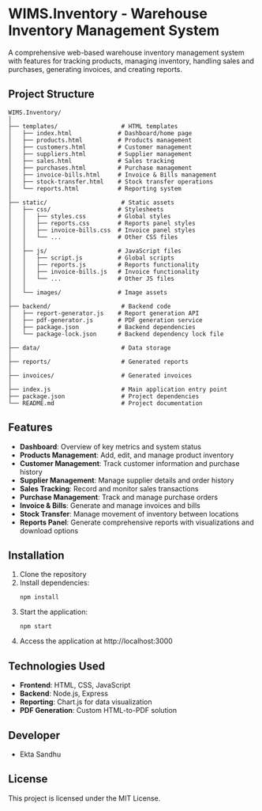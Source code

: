 # WIMS.Inventory - Warehouse Inventory Management System

A comprehensive web-based warehouse inventory management system with features for tracking products, managing inventory, handling sales and purchases, generating invoices, and creating reports.

## Project Structure

```
WIMS.Inventory/
│
├── templates/                  # HTML templates
│   ├── index.html             # Dashboard/home page
│   ├── products.html          # Products management
│   ├── customers.html         # Customer management
│   ├── suppliers.html         # Supplier management
│   ├── sales.html             # Sales tracking
│   ├── purchases.html         # Purchase management
│   ├── invoice-bills.html     # Invoice & Bills management
│   ├── stock-transfer.html    # Stock transfer operations
│   └── reports.html           # Reporting system
│
├── static/                     # Static assets
│   ├── css/                   # Stylesheets
│   │   ├── styles.css         # Global styles
│   │   ├── reports.css        # Reports panel styles
│   │   ├── invoice-bills.css  # Invoice panel styles
│   │   └── ...                # Other CSS files
│   │
│   ├── js/                    # JavaScript files
│   │   ├── script.js          # Global scripts
│   │   ├── reports.js         # Reports functionality
│   │   ├── invoice-bills.js   # Invoice functionality
│   │   └── ...                # Other JS files
│   │
│   └── images/                # Image assets
│
├── backend/                    # Backend code
│   ├── report-generator.js    # Report generation API
│   ├── pdf-generator.js       # PDF generation service
│   ├── package.json           # Backend dependencies
│   └── package-lock.json      # Backend dependency lock file
│
├── data/                       # Data storage
│
├── reports/                    # Generated reports
│
├── invoices/                   # Generated invoices
│
├── index.js                    # Main application entry point
├── package.json                # Project dependencies
└── README.md                   # Project documentation
```

## Features

- **Dashboard**: Overview of key metrics and system status
- **Products Management**: Add, edit, and manage product inventory
- **Customer Management**: Track customer information and purchase history
- **Supplier Management**: Manage supplier details and order history
- **Sales Tracking**: Record and monitor sales transactions
- **Purchase Management**: Track and manage purchase orders
- **Invoice & Bills**: Generate and manage invoices and bills
- **Stock Transfer**: Manage movement of inventory between locations
- **Reports Panel**: Generate comprehensive reports with visualizations and download options

## Installation

1. Clone the repository
2. Install dependencies:
   ```
   npm install
   ```
3. Start the application:
   ```
   npm start
   ```
4. Access the application at http://localhost:3000

## Technologies Used

- **Frontend**: HTML, CSS, JavaScript
- **Backend**: Node.js, Express
- **Reporting**: Chart.js for data visualization
- **PDF Generation**: Custom HTML-to-PDF solution

## Developer

- Ekta Sandhu

## License

This project is licensed under the MIT License. 